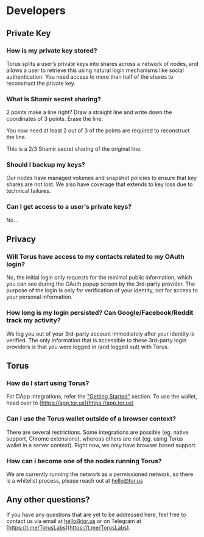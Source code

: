 # Developers

## Private Key

### How is my private key stored?

Torus splits a user’s private keys into shares across a network of nodes, and allows a user to retrieve this using natural login mechanisms like social authentication. You need access to more than half of the shares to reconstruct the private key.

### What is Shamir secret sharing?

2 points make a line right? Draw a straight line and write down the coordinates of 3 points. Erase the line. 

You now need at least 2 out of 3 of the points are required to reconstruct the line.

This is a 2/3 Shamir secret sharing of the original line.

### Should I backup my keys?

Our nodes have managed volumes and snapshot policies to ensure that key shares are not lost. We also have coverage that extends to key loss due to technical failures. 

### Can I get access to a user's private keys?

No...

## Privacy

### Will Torus have access to my contacts related to my OAuth login?

No, the initial login only requests for the minimal public information, which you can see during the OAuth popup screen by the 3rd-party provider. The purpose of the login is only for verification of your identity, not for access to your personal information.

### How long is my login persisted? Can Google/Facebook/Reddit track my activity?

We log you out of your 3rd-party account immediately after your identity is verified. The only information that is accessible to these 3rd-party login providers is that you were logged in \(and logged out\) with Torus.

## Torus

### How do I start using Torus?

For DApp integrations, refer the ["Getting Started"](../getting-started.md) section. To use the wallet, head over to [https://app.tor.us](https://app.tor.us)

### Can I use the Torus wallet outside of a browser context?

There are several restrictions. Some integrations are possible \(eg. native support, Chrome extensions\), whereas others are not \(eg. using Torus wallet in a server context\). Right now, we only have browser based support. 

### How can i become one of the nodes running Torus?

We are currently running the network as a permissioned network, so there is a whitelist process, please reach out at hello@tor.us

## Any other questions?

If you have any questions that are yet to be addressed here, feel free to contact us via email at hello@tor.us or on Telegram at [https://t.me/TorusLabs](https://t.me/TorusLabs).

